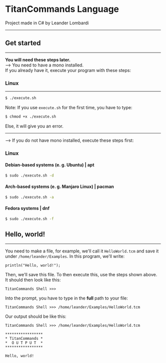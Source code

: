 # TitanCommands Language
Project made in C# by Leander Lombardi

---
## Get started
---
**You will need these steps later.**\
--> You need to have a mono installed.\
If you already have it, execute your program with these steps:
### Linux
---
```bash
$ ./execute.sh
```
Note: If you use `execute.sh` for the first time, you have to type:
```bash
$ chmod +x ./execute.sh
```
Else, it will give you an error.

---
--> If you do not have mono installed, execute these steps first:
### Linux
#### Debian-based systems (e. g. Ubuntu) | apt
```bash
$ sudo ./execute.sh -d
```
#### Arch-based systems (e. g. Manjaro Linux) | pacman
```bash
$ sudo ./execute.sh -a
```
#### Fedora systems | dnf
```bash
$ sudo ./execute.sh -f
```
## Hello, world!
---
You need to make a file, for example, we'll call it `HelloWorld.tcm` and save it under `/home/leander/Examples`.
In this program, we'll write:
```
println("Hello, world!");
```
Then, we'll save this file. To then execute this, use the steps shown above. It should then look like this:
```
TitanCommands Shell >>> 
```
Into the prompt, you have to type in the **full** path to your file:
```
TitanCommands Shell >>> /home/leander/Examples/HelloWorld.tcm
```
Our output should be like this:
```
TitanCommands Shell >>> /home/leander/Examples/HelloWorld.tcm

*****************
* TitanCommands *
*  O U T P U T  *
*****************

Hello, world!
```
